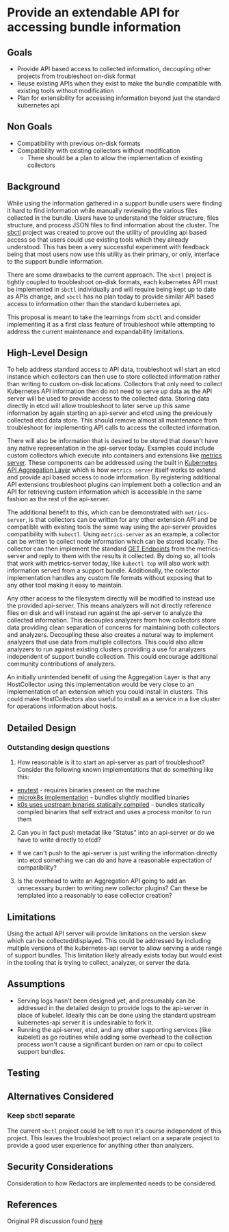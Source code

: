 # Provide an extendable API for accessing bundle information

## Goals

* Provide API based access to collected information, decoupling other projects from troubleshoot on-disk format
* Reuse existing APIs when they exist to make the bundle compatible with existing tools without modification
* Plan for extensibility for accessing information beyond just the standard kubernetes api

## Non Goals

* Compatibility with previous on-disk formats
* Compatibility with existing collectors without modification
  * There should be a plan to allow the implementation of existing collectors

## Background

While using the information gathered in a support bundle users were finding it hard to find information while manually reviewing the various files collected in the bundle. Users have to understand the folder structure, files structure, and process JSON files to find information about the cluster. The [sbctl](https://github.com/replicatedhq/sbctl) project was created to prove out the utility of providing api based access so that users could use existing tools which they already understood. This has been a very successful experiment with feedback being that most users now use this utility as their primary, or only, interface to the support bundle information.

There are some drawbacks to the current approach. The `sbctl` project is tightly coupled to troubleshoot on-disk formats, each kubernetes API must be implemented in `sbctl` individually and will require being kept up to date as APIs change, and `sbctl` has no plan today to provide similar API based access to information other than the standard kubernetes api.

This proposal is meant to take the learnings from `sbctl` and consider implementing it as a first class feature of troubleshoot while attempting to address the current maintenance and expandability limitations.

## High-Level Design

To help address standard access to API data, troubleshoot will start an etcd instance which collectors can then use to store collected information rather than writing to custom on-disk locations. Collectors that only need to collect Kubernetes API information then do not need to serve up data as the API server will be used to provide access to the collected data. Storing data directly in etcd will allow troubleshoot to later serve up this same information by again starting an api-server and etcd using the previously collected etcd data store. This should remove almost all maintenance from troubleshoot for implementing API calls to access the collected information.

There will also be information that is desired to be stored that doesn't have any native representation in the api-server today. Examples could include custom collectors which execute into containers and extensions like [metrics server](https://github.com/kubernetes-sigs/metrics-server). These components can be addressed using the built in [Kubernetes API Aggregation Layer](https://kubernetes.io/docs/concepts/extend-kubernetes/api-extension/apiserver-aggregation/) which is how `metrics server` itself works to extend and provide api based access to node information. By registering additional API extensions troubleshoot plugins can implement both a collection and an API for retrieving custom information which is accessible in the same fashion as the rest of the api-server.

The additional benefit to this, which can be demonstrated with `metrics-server`, is that collectors can be written for any other extension API and be compatible with existing tools the same way using the api-server provides compatibility with `kubectl`. Using `metrics-server` as an example, a collector can be written to collect node information which can be stored locally. The collector can then implement the standard [GET Endpoints](https://kubernetes.io/docs/concepts/extend-kubernetes/api-extension/apiserver-aggregation/) from the metrics-server and reply to them with the results it collected. By doing so, all tools that work with metrics-server today, like `kubectl top` will also work with information served from a support bundle. Additionally, the collector implementation handles any custom file formats without exposing that to any other tool making it easy to maintain.

Any other access to the filesystem directly will be modified to instead use the provided api-server. This means analyzers will not directly reference files on disk and will instead run against the api-server to analyze the collected information. This decouples analyzers from how collectors store data providing clean separation of concerns for maintaining both collectors and analyzers. Decoupling these also creates a natural way to implement analyzers that use data from multiple collectors. This could also allow analyzers to run against existing clusters providing a use for analyzers independent of support bundle collection. This could encourage additional community contributions of analyzers.

An initially unintended benefit of using the Aggregation Layer is that any HostCollector using this implementation would be very close to an implementation of an extension which you could install in clusters. This could make HostCollectors also useful to install as a service in a live cluster for operations information about hosts.

## Detailed Design

### Outstanding design questions

1. How reasonable is it to start an api-server as part of troubleshoot? Consider the following known implementations that do something like this:

* [envtest](https://pkg.go.dev/sigs.k8s.io/controller-runtime/pkg/envtest) - requires binaries present on the machine
* [microk8s implementation](https://github.com/canonical/microk8s/blob/master/build-scripts/patches/0000-Kubelite-integration.patch) - bundles slightly modified binaries
* [k0s uses upstream binaries statically compiled](https://docs.k0sproject.io/v1.23.8+k0s.0/architecture/) - bundles statically compiled binaries that self extract and uses a process monitor to run them

2. Can you in fact push metadat like "Status" into an api-server or do we have to write directly to etcd?

* If we can't push to the api-server is just writing the information directly into etcd something we can do and have a reasonable expectation of compatibility?

3. Is the overhead to write an Aggregation API going to add an unnecessary burden to writing new collector plugins? Can these be templated into a reasonably to ease collector creation?

## Limitations

Using the actual API server will provide limitations on the version skew which can be collected/displayed. This could be addressed by including multiple versions of the kubernetes-api server to allow serving a wide range of support bundles. This limitation likely already exists today but would exist in the tooling that is trying to collect, analyzer, or server the data.

## Assumptions

* Serving logs hasn't been designed yet, and presumably can be addressed in the detailed design to provide logs to the api-server in place of kubelet. Ideally this can be done using the standard upstream kubernetes-api server it is undesirable to fork it.
* Running the api-server, etcd, and any other supporting services (like kubelet) as go routines while adding some overhead to the collection process won't cause a significant burden on ram or cpu to collect support bundles.

## Testing

## Alternatives Considered

### Keep sbctl separate

The current `sbctl` project could be left to run it's course independent of this project. This leaves the troubleshoot project reliant on a separate project to provide a good user experience for anything other than analyzers.

## Security Considerations

Consideration to how Redactors are implemented needs to be considered.

## References

Original PR discussion found [here](https://github.com/replicatedhq/troubleshoot/pull/611)
